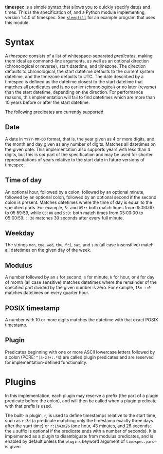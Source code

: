 **timespec** is a simple syntax that allows you to quickly specify dates and times. This is the specification of, and a Python module implementing, version 1.4.0 of timespec. See [`sleeptill`](https://github.com/fenhl/syncbin/blob/master/python/sleeptill.py) for an example program that uses this module.

# Syntax

A *timespec* consists of a list of whitespace-separated *predicates*, making them ideal as command-line arguments, as well as an optional direction (chronological or reverse), start datetime, and timezone. The direction defaults to chronological, the start datetime defaults to the current system datetime, and the timezone defaults to UTC. The date described by a timespec is defined as the datetime closest to the start datetime that matches all predicates and is no earlier (chronological) or no later (reverse) than the start datetime, depending on the direction. For performance reasons, this implementation will fail to find datetimes which are more than 10 years before or after the start datetime.

The following predicates are currently supported:

## Date

A date in `YYYY-MM-DD` format, that is, the year given as 4 or more digits, and the month and day given as any number of digits. Matches all datetimes on the given date. This implementation also supports years with less than 4 digits, but this is *not* part of the specification and may be used for shorter representations of years relative to the start date in future versions of timespec.

## Time of day

An optional hour, followed by a colon, followed by an optional minute, followed by an optional colon, followed by an optional second if the second colon is present. Matches datetimes where the time of day is equal to the specified parts. For example, `5:` and `05::` both match times from 05:00:00 to 05:59:59, while `05:00` and `5:0:` both match times from 05:00:00 to 05:00:59. `::30` matches 30 seconds after every full minute.

## Weekday

The strings `mon`, `tue`, `wed`, `thu`, `fri`, `sat`, and `sun` (all case insensitive) match all datetimes on the given day of the week.

## Modulus

A number followed by an `s` for second, `m` for minute, `h` for hour, or `d` for day of month (all case sensitive) matches datetimes where the remainder of the specified part divided by the given number is zero. For example, `15m ::0` matches datetimes on every quarter hour.

## POSIX timestamp

A number with 10 or more digits matches the datetime with that exact POSIX timestamp.

## Plugin

Predicates beginning with one or more ASCII lowercase letters followed by a colon (PCRE: `^[a-z]+:.*$`) are called plugin predicates and are reserved for implementation-defined functionality.

# Plugins

In this implementation, each plugin may reserve a prefix (the part of a plugin predicate before the colon), and will then be called when a plugin predicate with that prefix is used.

The built-in plugin, `r`, is used to define timestamps relative to the start time, such as `r:3d` (a predicate matching only the timestamp exactly three days after the start time) or `r:1h43m26` (one hour, 43 minutes, and 26 seconds; the `s` suffix is optional if the predicate ends with a number of seconds). It is implemented as a plugin to disambiguate from modulus predicates, and is enabled by default unless the `plugins` keyword argument of `timespec.parse` is given.
